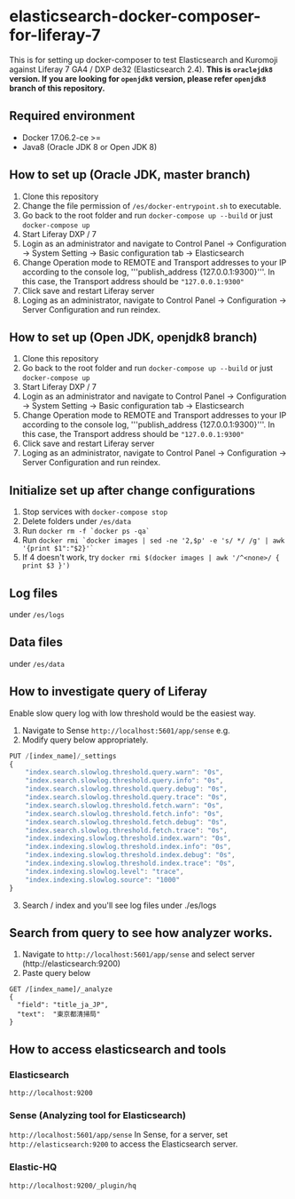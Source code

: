 # elasticsearch-docker-composer-for-liferay-7
This is for setting up docker-composer to test Elasticsearch and Kuromoji against Liferay 7 GA4 / DXP de32 (Elasticsearch 2.4). **This is ```oraclejdk8``` version. If you are looking for ```openjdk8``` version, please refer ```openjdk8``` branch of this repository.**

## Required environment
- Docker 17.06.2-ce >=
- Java8 (Oracle JDK 8 or Open JDK 8)

## How to set up (Oracle JDK, master branch)
1. Clone this repository
2. Change the file permission of ```/es/docker-entrypoint.sh``` to executable.
3. Go back to the root folder and run ```docker-compose up --build``` or just ```docker-compose up```
4. Start Liferay DXP / 7
5. Login as an administrator and navigate to Control Panel -> Configuration -> System Setting -> Basic configuration tab -> Elasticsearch
6. Change Operation mode to REMOTE and Transport addresses to your IP according to the console log, '''publish_address {127.0.0.1:9300}'''. In this case, the Transport address should be ```"127.0.0.1:9300"```
7. Click save and restart Liferay server
8. Loging as an administrator, navigate to Control Panel -> Configuration -> Server Configuration and run reindex.

## How to set up (Open JDK, openjdk8 branch)
1. Clone this repository
2. Go back to the root folder and run ```docker-compose up --build``` or just ```docker-compose up```
3. Start Liferay DXP / 7
4. Login as an administrator and navigate to Control Panel -> Configuration -> System Setting -> Basic configuration tab -> Elasticsearch
5. Change Operation mode to REMOTE and Transport addresses to your IP according to the console log, '''publish_address {127.0.0.1:9300}'''. In this case, the Transport address should be ```"127.0.0.1:9300"```
6. Click save and restart Liferay server
7. Loging as an administrator, navigate to Control Panel -> Configuration -> Server Configuration and run reindex.

## Initialize set up after change configurations
1. Stop services with ```docker-compose stop```
2. Delete folders under ```/es/data```
3. Run ```docker rm -f `docker ps -qa` ```
4. Run ```docker rmi `docker images | sed -ne '2,$p' -e 's/ */ /g' | awk '{print $1":"$2}'` ```
5. If 4 doesn't work, try ```docker rmi $(docker images | awk '/^<none>/ { print $3 }') ```

## Log files
under ```/es/logs```

## Data files
under ```/es/data```

## How to investigate query of Liferay
Enable slow query log with low threshold would be the easiest way.
1. Navigate to Sense ```http://localhost:5601/app/sense``` e.g.
2. Modify query below appropriately.

```javascript
PUT /[index_name]/_settings
{
    "index.search.slowlog.threshold.query.warn": "0s",
    "index.search.slowlog.threshold.query.info": "0s",
    "index.search.slowlog.threshold.query.debug": "0s",
    "index.search.slowlog.threshold.query.trace": "0s",
    "index.search.slowlog.threshold.fetch.warn": "0s",
    "index.search.slowlog.threshold.fetch.info": "0s",
    "index.search.slowlog.threshold.fetch.debug": "0s",
    "index.search.slowlog.threshold.fetch.trace": "0s",
    "index.indexing.slowlog.threshold.index.warn": "0s",
    "index.indexing.slowlog.threshold.index.info": "0s",
    "index.indexing.slowlog.threshold.index.debug": "0s",
    "index.indexing.slowlog.threshold.index.trace": "0s",
    "index.indexing.slowlog.level": "trace",
    "index.indexing.slowlog.source": "1000"
}
```
3. Search / index and you'll see log files under ./es/logs

## Search from query to see how analyzer works.
1. Navigate to ```http://localhost:5601/app/sense``` and select server (http://elasticsearch:9200)
2. Paste query below
```
GET /[index_name]/_analyze
{
  "field": "title_ja_JP",
  "text":  "東京都清掃局"
}
```

## How to access elasticsearch and tools
### Elasticsearch
```http://localhost:9200```

### Sense (Analyzing tool for Elasticsearch)
```http://localhost:5601/app/sense```
In Sense, for a server, set ```http://elasticsearch:9200``` to access the Elasticsearch server.

### Elastic-HQ
```http://localhost:9200/_plugin/hq```

